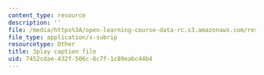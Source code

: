 ```yaml
---
content_type: resource
description: ''
file: /media/https%3A/open-learning-course-data-rc.s3.amazonaws.com/res-9-003-brains-minds-and-machines-summer-course-summer-2015/7452cdae432f506c8c7f1c89eabc44b4_2304746.vtt
file_type: application/x-subrip
resourcetype: Other
title: 3play caption file
uid: 7452cdae-432f-506c-8c7f-1c89eabc44b4
---
```

